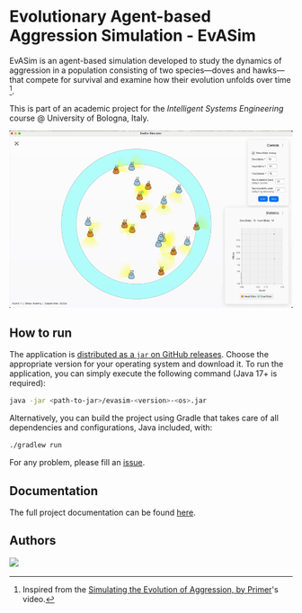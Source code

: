 # Evolutionary Agent-based Aggression Simulation - EvASim

EvASim is an agent-based simulation developed to study the dynamics of aggression in a population consisting of two species—doves and hawks—that compete for survival and examine how their evolution unfolds over time [^1].

[^1]: Inspired from the [Simulating the Evolution of Aggression, by Primer](https://www.youtube.com/watch?app=desktop&v=YNMkADpvO4w&t=5s)'s video.

This is part of an academic project for the _Intelligent Systems Engineering_ course @ University of Bologna, Italy.

![demo](docs/resources/imgs/demo.gif)

## How to run

The application is [distributed as a `jar` on GitHub releases](https://github.com/giovaz94/evasim/releases/latest).
Choose the appropriate version for your operating system and download it.
To run the application, you can simply execute the following command (Java 17+ is required):

```bash
java -jar <path-to-jar>/evasim-<version>-<os>.jar
```

Alternatively, you can build the project using Gradle that takes care of all dependencies and configurations, Java included, with:

```bash
./gradlew run
```

For any problem, please fill an [issue](https://github.com/giovaz94/isee-project-2023-2024/issues).

## Documentation

The full project documentation can be found [here](docs/report.md).

## Authors

<a href="https://github.com/giovaz94/evasim/graphs/contributors">
	<img src="https://contributors-img.web.app/image?repo=giovaz94/evasim" />
</a>
